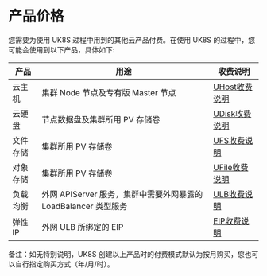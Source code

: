 # 产品价格

<!--
## UK8S 集群管理费用

UK8S 托管版集群以集群为计费单元，支持按年、月、小时预付费，不同地域单价如下：

| 地域       | 月付单价(元/月) | 时付单价(元/小时) |
| -------- | --------: | ---------: |
| 北京/上海/广州 |       800 |       1.67 |

UK8S 专有版不收取集群管理费用。

## 其他
-->

您需要为使用 UK8S 过程中用到的其他云产品付费。在使用 UK8S 的过程中，您可能会使用到以下产品，具体如下:

| 产品   | 用途                                           | 收费说明                              |
| ---- | -------------------------------------------- | --------------------------------- |
| 云主机  | 集群 Node 节点及专有版 Master 节点                     | [UHost收费说明](uhost/price)          |
| 云硬盘  | 节点数据盘及集群所用 PV 存储卷                            | [UDisk收费说明](udisk/price)          |
| 文件存储 | 集群所用 PV 存储卷                                  | [UFS收费说明](ufs/price)              |
| 对象存储 | 集群所用 PV 存储卷                                  | [UFile收费说明](ufile/bill/new)       |
| 负载均衡 | 外网 APIServer 服务，集群中需要外网暴露的 LoadBalancer 类型服务 | [ULB收费说明](ulb/fast/price)         |
| 弹性IP | 外网 ULB 所绑定的 EIP                              | [EIP收费说明](unet/eip_price/traffic) |

备注：如无特别说明，UK8S 创建以上产品时的付费模式默认为按月购买，您也可以自行指定购买方式（年/月/时）。
